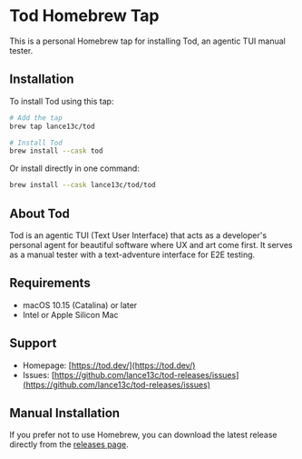# Tod Homebrew Tap

This is a personal Homebrew tap for installing Tod, an agentic TUI manual tester.

## Installation

To install Tod using this tap:

```bash
# Add the tap
brew tap lance13c/tod

# Install Tod
brew install --cask tod
```

Or install directly in one command:
```bash
brew install --cask lance13c/tod/tod
```

## About Tod

Tod is an agentic TUI (Text User Interface) that acts as a developer's personal agent for beautiful software where UX and art come first. It serves as a manual tester with a text-adventure interface for E2E testing.

## Requirements

- macOS 10.15 (Catalina) or later
- Intel or Apple Silicon Mac

## Support

- Homepage: [https://tod.dev/](https://tod.dev/)
- Issues: [https://github.com/lance13c/tod-releases/issues](https://github.com/lance13c/tod-releases/issues)

## Manual Installation

If you prefer not to use Homebrew, you can download the latest release directly from the [releases page](https://github.com/lance13c/tod-releases/releases).